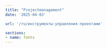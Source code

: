 ```yaml
---
title: "Projectmanagement"
date: '2025-04-03'

url: '/ru/инструменты-управления-проектами'

sections:
- name: fonts
---
```


